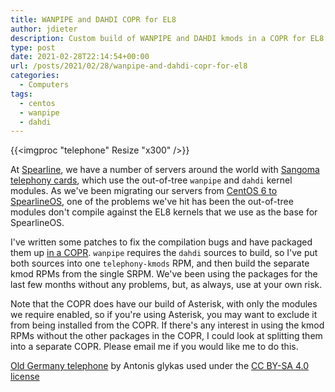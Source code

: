```yaml
---
title: WANPIPE and DAHDI COPR for EL8
author: jdieter
description: Custom build of WANPIPE and DAHDI kmods in a COPR for EL8
type: post
date: 2021-02-28T22:14:54+00:00
url: /posts/2021/02/28/wanpipe-and-dahdi-copr-for-el8
categories:
  - Computers
tags:
  - centos
  - wanpipe
  - dahdi
---
```


{{<imgproc "telephone" Resize "x300" />}}

At [Spearline](https://www.spearline.com), we have a number of servers around the world with [Sangoma telephony cards](https://www.sangoma.com/telephony-cards/digital), which use the out-of-tree `wanpipe` and `dahdi` kernel modules.  As we've been migrating our servers from [CentOS 6 to SpearlineOS](/posts/2020/10/31/switching-to-ostree), one of the problems we've hit has been the out-of-tree modules don't compile against the EL8 kernels that we use as the base for SpearlineOS.

I've written some patches to fix the compilation bugs and have packaged them up [in a COPR](https://copr.fedorainfracloud.org/coprs/jdieter/slos).  `wanpipe` requires the `dahdi` sources to build, so I've put both sources into one `telephony-kmods` RPM, and then build the separate kmod RPMs from the single SRPM.  We've been using the packages for the last few months without any problems, but, as always, use at your own risk.

Note that the COPR does have our build of Asterisk, with only the modules we require enabled, so if you're using Asterisk, you may want to exclude it from being installed from the COPR.  If there's any interest in using the kmod RPMs without the other packages in the COPR, I could look at splitting them into a separate COPR.  Please email me if you would like me to do this.

[Old Germany telephone](https://commons.wikimedia.org/wiki/File:Old_Germany_telephone.jpg) by Antonis glykas used under the [CC BY-SA 4.0 license](https://creativecommons.org/licenses/by-sa/4.0/deed.en)
